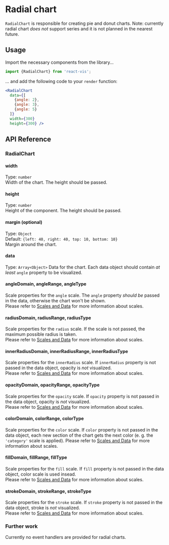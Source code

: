 # Radial chart

`RadialChart` is responsible for creating pie and donut charts.
Note: currently radial chart _does not_ support series and it is not planned in the nearest future.

## Usage

Import the necessary components from the library&hellip;

```jsx
import {RadialChart} from 'react-vis';
```

&hellip; and add the following code to your `render` function:

```jsx
<RadialChart
  data={[
    {angle: 2},
    {angle: 3},
    {angle: 5}
  ]}
  width={300}
  height={300} />
```
## API Reference

### RadialChart

#### width
Type: `number`  
Width of the chart. The height should be passed.

#### height
Type: `number`  
Height of the component. The height should be passed.

#### margin (optional)
Type: `Object`  
Default: `{left: 40, right: 40, top: 10, bottom: 10}`  
Margin around the chart.

#### data
Type: `Array<Object>`
Data for the chart. Each data object should contain _at least_ `angle` property to be visualized.

#### angleDomain, angleRange, angleType
Scale properties for the `angle` scale. The `angle` property _should be_ passed in the data, otherwise the chart won't be shown.  
Please refer to [Scales and Data](common-principles.md#scales-and-data) for more information about scales.

#### radiusDomain, radiusRange, radiusType
Scale properties for the `radius` scale. If the scale is not passed, the maximum possible radius is taken.  
Please refer to [Scales and Data](common-principles.md#scales-and-data) for more information about scales.

#### innerRadiusDomain, innerRadiusRange, innerRadiusType
Scale properties for the `innerRadius` scale. If `innerRadius` property is not passed in the data object, opacity is _not_ visualized.  
Please refer to [Scales and Data](common-principles.md#scales-and-data) for more information about scales.

#### opacityDomain, opacityRange, opacityType
Scale properties for the `opacity` scale. If `opacity` property is not passed in the data object, opacity is _not_ visualized.  
Please refer to [Scales and Data](common-principles.md#scales-and-data) for more information about scales.

#### colorDomain, colorRange, colorType
Scale properties for the `color` scale. If `color` property is not passed in the data object, each new section of the chart gets the next color (e. g. the `'category'` scale is applied).
Please refer to [Scales and Data](common-principles.md#scales-and-data) for more information about scales.

#### fillDomain, fillRange, fillType
Scale properties for the `fill` scale. If `fill` property is not passed in the data object, color scale is used insead.  
Please refer to [Scales and Data](common-principles.md#scales-and-data) for more information about scales.

#### strokeDomain, strokeRange, strokeType
Scale properties for the `stroke` scale. If `stroke` property is not passed in the data object, stroke is _not_ visualized.  
Please refer to [Scales and Data](common-principles.md#scales-and-data) for more information about scales.

### Further work
Currently no event handlers are provided for radial charts.
